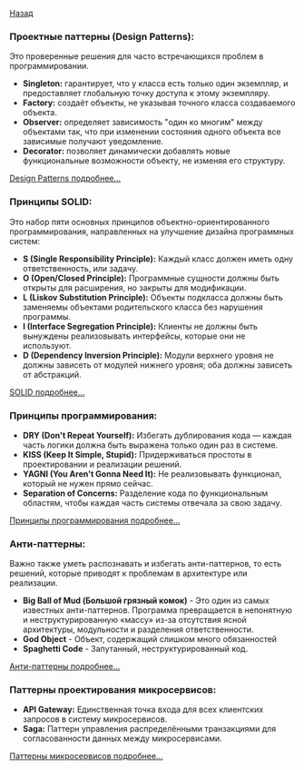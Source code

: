 [Назад](../README.md)

### Проектные паттерны (Design Patterns):

Это проверенные решения для часто встречающихся проблем в программировании.

- **Singleton:** гарантирует, что у класса есть только один экземпляр, и предоставляет глобальную точку доступа 
к этому экземпляру.
- **Factory:** создаёт объекты, не указывая точного класса создаваемого объекта.
- **Observer:** определяет зависимость "один ко многим" между объектами так, что при изменении состояния одного 
объекта все зависимые получают уведомление.
- **Decorator:** позволяет динамически добавлять новые функциональные возможности объекту, не изменяя его структуру.

[Design Patterns подробнее...](./pattern.md)

### Принципы SOLID:

Это набор пяти основных принципов объектно-ориентированного программирования, направленных на улучшение 
дизайна программных систем:

- **S (Single Responsibility Principle):** Каждый класс должен иметь одну ответственность, или задачу.
- **O (Open/Closed Principle):** Программные сущности должны быть открыты для расширения, но закрыты для модификации.
- **L (Liskov Substitution Principle):** Объекты подкласса должны быть заменяемы объектами родительского класса без 
нарушения программы.
- **I (Interface Segregation Principle):** Клиенты не должны быть вынуждены реализовывать интерфейсы, которые они не 
используют.
- **D (Dependency Inversion Principle):** Модули верхнего уровня не должны зависеть от модулей нижнего уровня; оба 
должны зависеть от абстракций.

[SOLID подробнее...](./solid.md)

### Принципы программирования:

- **DRY (Don't Repeat Yourself):** Избегать дублирования кода — каждая часть логики должна быть выражена только один 
раз в системе.
- **KISS (Keep It Simple, Stupid):** Придерживаться простоты в проектировании и реализации решений.
- **YAGNI (You Aren't Gonna Need It):** Не реализовывать функционал, который не нужен прямо сейчас.
- **Separation of Concerns:** Разделение кода по функциональным областям, чтобы каждая часть системы отвечала за свою 
задачу.

[Принципы программирования подробнее...](./programming-principles.md)

### Анти-паттерны:

Важно также уметь распознавать и избегать анти-паттернов, то есть решений, которые приводят к проблемам в архитектуре 
или реализации. 
- **Big Ball of Mud (Большой грязный комок)** - Это один из самых известных анти-паттернов. Программа превращается в 
непонятную и неструктурированную «массу» из-за отсутствия ясной архитектуры, модульности и разделения ответственности.
- **God Object** - Объект, содержащий слишком много обязанностей 
- **Spaghetti Code** - Запутанный, неструктурированный код.

[Анти-паттерны подробнее...](./anti-patterns.md)

### Паттерны проектирования микросервисов:

- **API Gateway:** Единственная точка входа для всех клиентских запросов в систему микросервисов.
- **Saga:** Паттерн управления распределёнными транзакциями для согласованности данных между микросервисами.

[Паттерны микросервисов подробнее...](./microservices.md)

